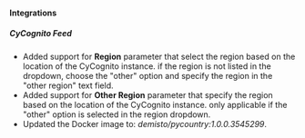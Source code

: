 
#### Integrations

##### CyCognito Feed

- Added support for **Region** parameter that select the region based on the location of the CyCognito instance. if the region is not listed in the dropdown, choose the "other" option and specify the region in the "other region" text field.
- Added support for **Other Region** parameter that specify the region based on the location of the CyCognito instance. only applicable if the "other" option is selected in the region dropdown.
- Updated the Docker image to: *demisto/pycountry:1.0.0.3545299*.

